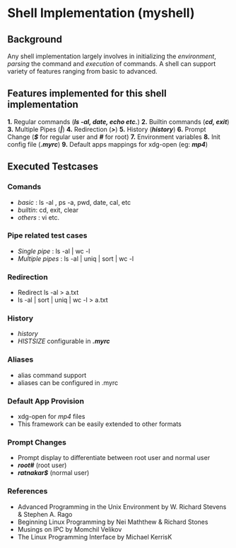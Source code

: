 
# Shell Implementation (myshell)

## Background
Any shell implementation largely involves in initializing the *environment*, *parsing* the command and *execution* of commands. A shell can support variety of features ranging from basic to advanced. 

## Features implemented for this shell implementation

**1.** Regular commands (***ls -al, date, echo etc.***)
**2.** Builtin commands (***cd, exit***)
**3.** Multiple Pipes (***|***)
**4.** Redirection (***>***)
**5.** History (***history***)
**6.** Prompt Change (***$*** for regular user and ***#*** for root)
**7.** Environment variables
**8.** Init config file (***.myrc***)
**9.** Default apps mappings for xdg-open (eg: ***mp4***)

## Executed Testcases

### Comands
- *basic* :  ls -al , ps -a, pwd, date, cal, etc
- *builtin*: cd, exit, clear
- *others* : vi etc.

### Pipe related test cases
- *Single pipe* :  ls -al | wc -l
- *Multiple pipes* : ls -al | uniq | sort | wc -l

### Redirection
- Redirect ls -al > a.txt 
- ls -al | sort | uniq | wc -l > a.txt

### History
- *history*
- *HISTSIZE* configurable in  ***.myrc***

### Aliases
- alias command support
- aliases can be configured in .myrc

### Default App Provision
- xdg-open for *mp4* files
- This framework can be easily extended to other formats

### Prompt Changes
- Prompt display to differentiate between root user and normal user
- ***root#*** (root user)
- ***ratnakar$*** (normal user)

### References
- Advanced Programming in the Unix Environment by W. Richard Stevens & Stephen A. Rago
- Beginning Linux Programming by Nei Maththew & Richard Stones
- Musings on IPC by Momchil Velikov
- The Linux Programming Interface by Michael KerrisK


